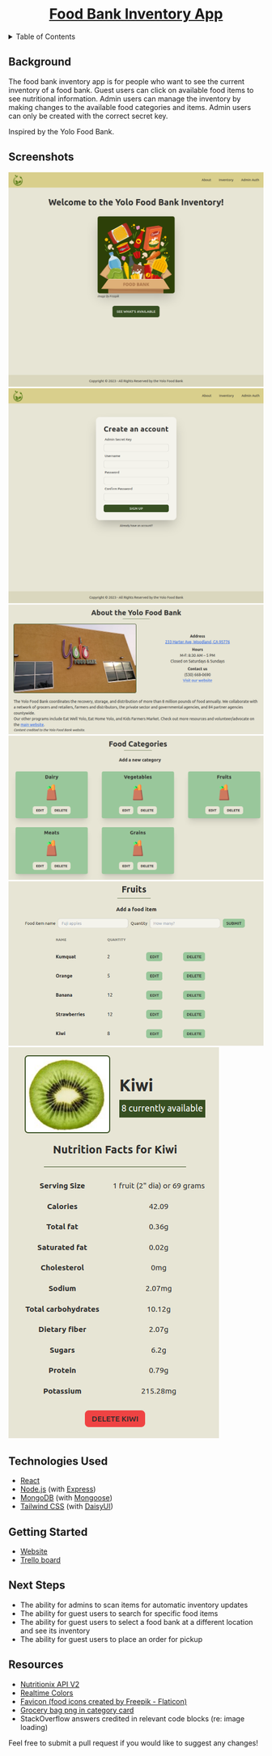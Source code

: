 <a name="readme-top"></a>

<h1 align="center"><a href="https://foodbankinventory.netlify.app/">Food Bank Inventory App</a></h1>

<!-- TABLE OF CONTENTS -->
<details>
  <summary>Table of Contents</summary>
  <ol>
    <li><a href="#background">Background</a></li>
    <li><a href="#screenshots">Screenshots</a></li>
    <li><a href="#technologies-used">Technologies Used</li>
    <li><a href="#getting-started">Getting Started</a></li>
    <li><a href="#next-steps">Next Steps</a></li>
    <li><a href="#resources">Resources</a></li>
  </ol>
</details>

## Background

The food bank inventory app is for people who want to see the current inventory of a food bank. Guest users can click on available food items to see nutritional information. Admin users can manage the inventory by making changes to the available food categories and items. Admin users can only be created with the correct secret key.

Inspired by the Yolo Food Bank.

## Screenshots

![Screenshot of the home form.](public/img/home.png)
![Screenshot of the signup form.](public/img/signup.png)
![Screenshot of the about page.](public/img/about.png)
![Screenshot of the inventory page.](public/img/categories.png)
![Screenshot of a category detail page - fruits.](public/img/categorydetail.png)
![Screenshot of a food item detail page - a kiwi.](public/img/kiwi.png)

## Technologies Used

- [React](https://react.dev/)
- [Node.js](https://nodejs.org/en) (with [Express](https://expressjs.com/))
- [MongoDB](https://www.mongodb.com/) (with [Mongoose](https://mongoosejs.com/))
- [Tailwind CSS](https://tailwindcss.com/) (with [DaisyUI](https://daisyui.com/))

## Getting Started

- [Website](https://foodbankinventory.netlify.app/)
- [Trello board](https://trello.com/b/og1a6WsW/food-bank-inventory)

## Next Steps

- The ability for admins to scan items for automatic inventory updates
- The ability for guest users to search for specific food items
- The ability for guest users to select a food bank at a different location and see its inventory
- The ability for guest users to place an order for pickup

## Resources

- [Nutritionix API V2](https://trackapi.nutritionix.com/docs/#/)
- [Realtime Colors](https://realtimecolors.com/?colors=000000-ffffff-374f22-99c79b-c0c18f)
- [Favicon (food icons created by Freepik - Flaticon)](https://www.flaticon.com/free-icons/food)
- [Grocery bag png in category card](https://www.flaticon.com/free-icons/goods)
- StackOverflow answers credited in relevant code blocks (re: image loading)

Feel free to submit a pull request if you would like to suggest any changes!
